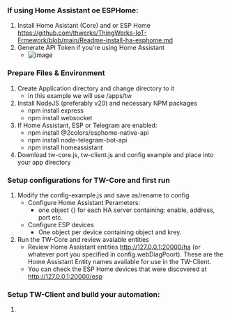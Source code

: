 ### If using Home Assistant oe ESPHome:
1) Install Home Asistant (Core) and or ESP Home https://github.com/thwerks/ThingWerks-IoT-Frmework/blob/main/Readme-install-ha-esphome.md
2) Generate API Token if you're using Home Assistant 
   * ![image](https://github.com/thwerks/ThingWerks-IoT-Frmework/assets/90361336/21f55ad6-c04d-46f6-bc50-7252fa84eb8c)
  
### Prepare Files & Environment
1) Create Application directory and change directory to it
   * in this example we will use /apps/tw
2) Install NodeJS (preferably v20) and necessary NPM packages
   * npm install express
   * npm install websocket
3) If Home Assistant, ESP or Telegram are enabled:
   * npm install @2colors/esphome-native-api
   * npm install node-telegram-bot-api
   * npm install homeassistant
4) Download tw-core.js, tw-client.js and config example and place into your app directory

### Setup configurations for TW-Core and first run
1) Modify the config-example.js and save as/rename to config
   * Configure Home Assistant Perameters:
     * one object {} for each HA server containing: enable, address, port etc.
   * Configure ESP devices
     * One object per device containing object and krey.
2) Run the TW-Core and review avaiable entities
   * Review Home Assistant entities http://127.0.0.1:20000/ha (or whatever port you specified in config.webDiagPoort). These are the Home Assistant Entity names available for use in the TW-Client.
   * You can check the ESP Home devices that were discovered at http://127.0.0.1:20000/esp

### Setup TW-Client and build your automation:
1) 
